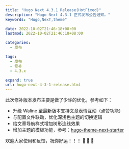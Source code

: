 ```yaml
---
title: "Hugo Next 4.3.1 Release(HotFixed)"
description: "Hugo Next 4.3.1 正式发布公告通知。"
keywords: "Hugo,NexT,theme"

date: 2022-10-02T21:46:18+08:00
lastmod: 2022-10-02T21:46:18+08:00

categories:
  - 发布

tags:
  - 发布
  - 修补
  - 4.3.x

expand: true
url: hugo-next-4-3-1-release.html
---
```


此次修补版本发布主要是做了少许的优化，参考如下：

- 升级 Waline 至最新版本支持文章表情互动（点赞功能）
- 与配置文件联动，优化深浅色主题的切换逻辑
- 给文章导航样式增加树形连线效果
- 增加主题的模板功能，参考：[hugo-theme-next-starter](https://github.com/hugo-next/hugo-theme-next-starter)

欢迎大家使用和反馈，祝你好运！！！ :tada: :tada: :tada:
